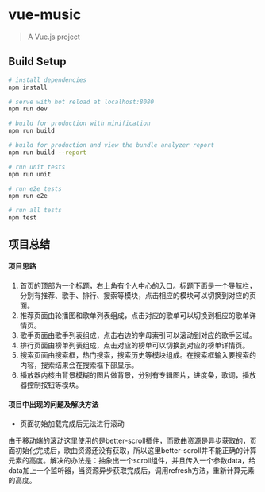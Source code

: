 # vue-music

> A Vue.js project

## Build Setup

``` bash
# install dependencies
npm install

# serve with hot reload at localhost:8080
npm run dev

# build for production with minification
npm run build

# build for production and view the bundle analyzer report
npm run build --report

# run unit tests
npm run unit

# run e2e tests
npm run e2e

# run all tests
npm test
```
## 项目总结
#### 项目思路
1. 首页的顶部为一个标题，右上角有个人中心的入口。标题下面是一个导航栏，分别有推荐、歌手、排行、搜索等模块，点击相应的模块可以切换到对应的页面。
2. 推荐页面由轮播图和歌单列表组成，点击对应的歌单可以切换到相应的歌单详情页。
3. 歌手页面由歌手列表组成，点击右边的字母索引可以滚动到对应的歌手区域。
4. 排行页面由榜单列表组成，点击对应的榜单可以切换到对应的榜单详情页。
5. 搜索页面由搜索框，热门搜索，搜索历史等模块组成。在搜索框输入要搜索的内容，搜索结果会在搜索框下部显示。
6. 播放器内核由背景模糊的图片做背景，分别有专辑图片，进度条，歌词，播放器控制按钮等模块。
#### 项目中出现的问题及解决方法
- 页面初始加载完成后无法进行滚动

由于移动端的滚动这里使用的是better-scroll插件，而歌曲资源是异步获取的，页面初始化完成后，歌曲资源还没有获取，所以这里better-scroll并不能正确的计算元素的高度。解决的办法是：抽象出一个scroll组件，并且传入一个参数data，给data加上一个监听器，当资源异步获取完成后，调用refresh方法，重新计算元素的高度。


